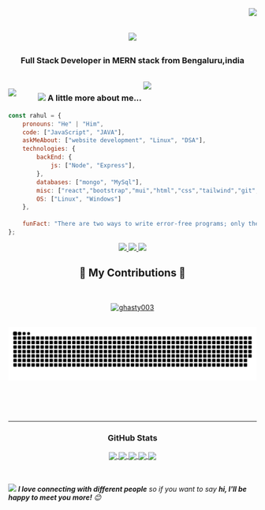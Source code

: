 <img align="right" src="https://visitor-badge.laobi.icu/badge?page_id=Rahul967.Rahul967" />


<h1 align="center">
    <img src="https://readme-typing-svg.herokuapp.com/?font=Righteous&size=35&center=true&vCenter=true&width=500&height=70&duration=4000&lines=Hi+There!+👋;+I'm+Rahul+Kumar+Singh!;" />
</h1>

<h3 align="center">Full Stack Developer in MERN stack from Bengaluru,india</h3>

<br/>

<img align='right' src="https://media.giphy.com/media/M9gbBd9nbDrOTu1Mqx/giphy.gif" width="230">

</a><img align='left' src="https://media.giphy.com/media/WUlplcMpOCEmTGBtBW/giphy.gif" width="60"> 
</em></p>





### <img src="https://media.giphy.com/media/VgCDAzcKvsR6OM0uWg/giphy.gif" width="50"> A little more about me...  

```javascript
const rahul = {
    pronouns: "He" | "Him",
    code: ["JavaScript", "JAVA"],
    askMeAbout: ["website development", "Linux", "DSA"],
    technologies: {
        backEnd: {
            js: ["Node", "Express"],
        },
        databases: ["mongo", "MySql"],
        misc: ["react","bootstrap","mui","html","css","tailwind","git","redux","postman","nextjs"],
        OS: ["Linux", "Windows"]
    },
 
    funFact: "There are two ways to write error-free programs; only the third one works"
};
```
 
<div align="center"> 
  <a href="mailto:singhrahulkumar820@gmail.com">
    <img src="https://img.shields.io/badge/Gmail-333333?style=for-the-badge&logo=gmail&logoColor=red" />
  </a>
  <a href="https://linkedin.com/in/rahul-kumar-singh31" target="_blank">
    <img src="https://img.shields.io/badge/LinkedIn-0077B5?style=for-the-badge&logo=linkedin&logoColor=white" target="_blank" />
  </a>
  <a href="" target="_blank">
     <img src="https://img.shields.io/badge/Portfolio-FF5722?style=for-the-badge&logo=todoist&logoColor=white" target="_blank" /> <!-- sqlite, safari, google-chrome are other good icon options -->
  </a>
</div>



<div align="center">
  <h2>🐍 My Contributions 🐍</h2>
    <br>
    <p align="center"> <a href="https://github.com/ryo-ma/github-profile-trophy"><img src="https://github-profile-trophy.vercel.app/?username=Rahul967" alt="ghasty003" /></a> </p>
  <br>


  <img alt="snake eating my contributions" src="https://raw.githubusercontent.com/rahul967/rahul967/output/github-contribution-grid-snake.svg" />
  
  <br/><br/><br/>
</div>

<hr/>

<h3 align="center">GitHub Stats</h3>
<div align="center">
  <a href="https://github.com/rahul967">
    <img align="center" src="http://github-profile-summary-cards.vercel.app/api/cards/stats?username=rahul967&theme=dracula" height="180em" />
    <img align="center" src="http://github-profile-summary-cards.vercel.app/api/cards/most-commit-language?username=rahul967&theme=dracula" height="180em" />
    <img align="center" src="http://github-profile-summary-cards.vercel.app/api/cards/repos-per-language?username=rahul967&theme=dracula" height="180em" />
    <img align="center" src="http://github-profile-summary-cards.vercel.app/api/cards/productive-time?username=rahul967&theme=dracula" height="180em" />
    <img align="center" src="http://github-profile-summary-cards.vercel.app/api/cards/profile-details?username=rahul967&theme=dracula" height="180em" />
  </a>
</div>

<br/>

<br/>










<img src="https://media.giphy.com/media/LnQjpWaON8nhr21vNW/giphy.gif" width="60"> <em><b>I love connecting with different people</b> so if you want to say <b>hi, I'll be happy to meet you more!</b> 😊</em>

